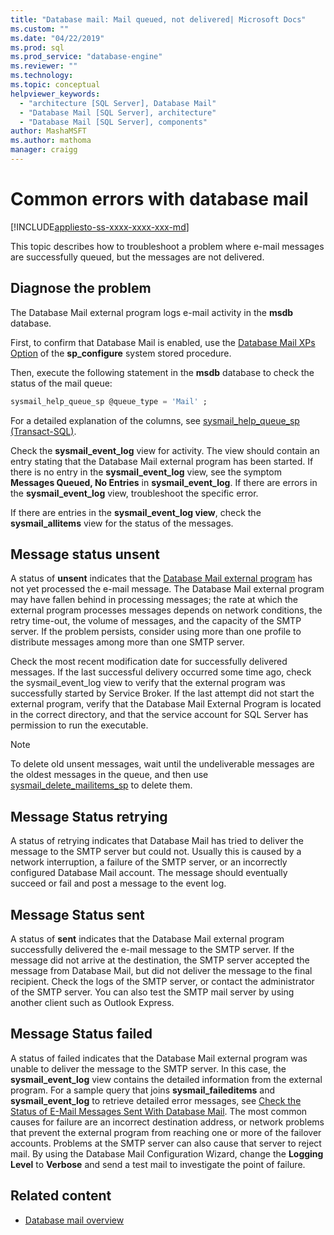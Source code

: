 ```yaml
---
title: "Database mail: Mail queued, not delivered| Microsoft Docs"
ms.custom: ""
ms.date: "04/22/2019"
ms.prod: sql
ms.prod_service: "database-engine"
ms.reviewer: ""
ms.technology: 
ms.topic: conceptual
helpviewer_keywords: 
  - "architecture [SQL Server], Database Mail"
  - "Database Mail [SQL Server], architecture"
  - "Database Mail [SQL Server], components"
author: MashaMSFT
ms.author: mathoma
manager: craigg
---
```

# Common errors with database mail 
[!INCLUDE[appliesto-ss-xxxx-xxxx-xxx-md](../../includes/appliesto-ss-xxxx-xxxx-xxx-md.md)]

This topic describes how to troubleshoot a problem where e-mail messages are successfully queued, but the messages are not delivered.

## Diagnose the problem 

The Database Mail external program logs e-mail activity in the **msdb** database.

First, to confirm that Database Mail is enabled, use the [Database Mail XPs Option](../../database-engine/configure-windows/database-mail-xps-server-configuration-option.md) of the **sp_configure** system stored procedure.

Then, execute the following statement in the **msdb** database to check the status of the mail queue:

```sql
sysmail_help_queue_sp @queue_type = 'Mail' ;
```

For a detailed explanation of the columns, see [sysmail_help_queue_sp (Transact-SQL)](../system-stored-procedures/sysmail-help-queue-sp-transact-sql.md#result-set).

Check the **sysmail_event_log** view for activity. The view should contain an entry stating that the Database Mail external program has been started. If there is no entry in the **sysmail_event_log** view, see the symptom **Messages Queued, No Entries** in **sysmail_event_log**. If there are errors in the **sysmail_event_log** view, troubleshoot the specific error.

If there are entries in the **sysmail_event_log view**, check the **sysmail_allitems** view for the status of the messages.

## Message status unsent 

A status of **unsent** indicates that the [Database Mail external program](database-mail-external-program.md) has not yet processed the e-mail message. The Database Mail external program may have fallen behind in processing messages; the rate at which the external program processes messages depends on network conditions, the retry time-out, the volume of messages, and the capacity of the SMTP server. If the problem persists, consider using more than one profile to distribute messages among more than one SMTP server.

Check the most recent modification date for successfully delivered messages. If the last successful delivery occurred some time ago, check the sysmail_event_log view to verify that the external program was successfully started by Service Broker. If the last attempt did not start the external program, verify that the Database Mail External Program is located in the correct directory, and that the service account for SQL Server has permission to run the executable.

   > [!NOTE]
   > To delete old unsent messages, wait until the undeliverable messages are the oldest messages in the queue, and then use [sysmail_delete_mailitems_sp](../system-stored-procedures/sysmail-delete-mailitems-sp-transact-sql.md) to delete them.

## Message Status retrying

A status of retrying indicates that Database Mail has tried to deliver the message to the SMTP server but could not. Usually this is caused by a network interruption, a failure of the SMTP server, or an incorrectly configured Database Mail account. The message should eventually succeed or fail and post a message to the event log.

## Message Status sent

A status of **sent** indicates that the Database Mail external program successfully delivered the e-mail message to the SMTP server. If the message did not arrive at the destination, the SMTP server accepted the message from Database Mail, but did not deliver the message to the final recipient. Check the logs of the SMTP server, or contact the administrator of the SMTP server. You can also test the SMTP mail server by using another client such as Outlook Express.

## Message Status failed

A status of failed indicates that the Database Mail external program was unable to deliver the message to the SMTP server. In this case, the **sysmail_event_log** view contains the detailed information from the external program. For a sample query that joins **sysmail_faileditems** and **sysmail_event_log** to retrieve detailed error messages, see [Check the Status of E-Mail Messages Sent With Database Mail](check-the-status-of-e-mail-messages-sent-with-database-mail.md). The most common causes for failure are an incorrect destination address, or network problems that prevent the external program from reaching one or more of the failover accounts. Problems at the SMTP server can also cause that server to reject mail. By using the Database Mail Configuration Wizard, change the **Logging Level** to **Verbose** and send a test mail to investigate the point of failure.



##  <a name="RelatedContent"></a> Related content 
  
-  [Database mail overview](database-mail.md)

  
  

